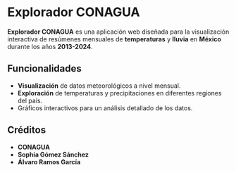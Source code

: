 # Explorador CONAGUA

**Explorador CONAGUA** es una aplicación web diseñada para la visualización interactiva de resúmenes mensuales de **temperaturas** y **lluvia** en **México** durante los años **2013-2024**.

## Funcionalidades

- **Visualización** de datos meteorológicos a nivel mensual.
- **Exploración** de temperaturas y precipitaciones en diferentes regiones del país.
- Gráficos interactivos para un análisis detallado de los datos.

## Créditos

- **CONAGUA**
- **Sophia Gómez Sánchez**
- **Álvaro Ramos García**
